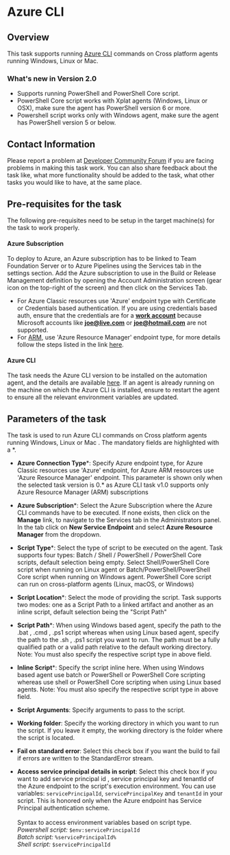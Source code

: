 # Azure CLI

## Overview
This task supports running [Azure CLI](https://docs.microsoft.com/en-us/cli/azure/overview) commands on Cross platform agents running Windows, Linux or Mac.

### What's new in Version 2.0
- Supports running PowerShell and PowerShell Core script.
- PowerShell Core script works with Xplat agents  (Windows, Linux or OSX), make sure the agent has PowerShell version 6 or more.
- Powershell script works only with Windows agent, make sure the agent has PowerShell version 5 or below.

## Contact Information
Please report a problem at [Developer Community Forum](https://developercommunity.visualstudio.com/spaces/21/index.html) if you are facing problems in making this task work.  You can also share feedback about the task like, what more functionality should be added to the task, what other tasks you would like to have, at the same place.

## Pre-requisites for the task
The following pre-requisites need to be setup in the target machine(s) for the task to work properly.

#### **Azure Subscription**
To deploy to Azure, an Azure subscription has to be linked to Team Foundation Server or to Azure Pipelines using the Services tab in the settings section. Add the Azure subscription to use in the Build or Release Management definition by opening the Account Administration screen (gear icon on the top-right of the screen) and then click on the Services Tab.
- For Azure Classic resources use 'Azure' endpoint type with Certificate or Credentials based authentication. If you are using credentials based auth, ensure that the credentials are for a [**work account**](https://azure.microsoft.com/en-in/pricing/member-offers/msdn-benefits-details/work-accounts-faq/) because Microsoft accounts like [**joe@live.com**](https://github.com/Microsoft/azure-pipelines-tasks/blob/master/Tasks/DeployAzureResourceGroup) or [**joe@hotmail.com**](https://github.com/Microsoft/azure-pipelines-tasks/blob/master/Tasks/DeployAzureResourceGroup) are not supported.
- For [ARM](https://azure.microsoft.com/en-in/documentation/articles/resource-group-overview/), use 'Azure Resource Manager' endpoint type, for more details follow the steps listed in the link [here](https://go.microsoft.com/fwlink/?LinkID=623000&clcid=0x409).

#### **Azure CLI**
The task needs the Azure CLI version to be installed on the automation agent, and the details are available [here](https://azure.microsoft.com/en-us/documentation/articles/xplat-cli-install/).
If an agent is already running on the machine on which the Azure CLI is installed, ensure to restart the agent to ensure all the relevant environment variables are updated.

## Parameters of the task
The task is used to run Azure CLI commands on Cross platform agents running Windows, Linux or Mac . The mandatory fields are highlighted with a *.

* **Azure Connection Type**\*: Specify Azure endpoint type, for Azure Classic resources use 'Azure' endpoint, for Azure ARM resources use 'Azure Resource Manager' endpoint. This parameter is shown only when the selected task version is 0.* as Azure CLI task v1.0 supports only Azure Resource Manager (ARM) subscriptions

* **Azure Subscription**\*: Select the Azure Subscription where the Azure CLI commands have to be executed. If none exists, then click on the **Manage** link, to navigate to the Services tab in the Administrators panel. In the tab click on **New Service Endpoint** and select **Azure Resource Manager** from the dropdown.

* **Script Type**\*: Select the type of script to be executed on the agent. Task supports four types: Batch / Shell / PowerShell / PowerShell Core scripts, default selection being empty. Select Shell/PowerShell Core script when running on Linux agent or Batch/PowerShell/PowerShell Core script when running on Windows agent. PowerShell Core script can run on cross-platform agents (Linux, macOS, or Windows) 

* **Script Location**\*: Select the mode of providing the script. Task supports two modes: one as a Script Path to a linked artifact and another as an inline script, default selection being the "Script Path"

* **Script Path**\*: When using Windows based agent, specify the path to the .bat , .cmd , .ps1 script whereas when using Linux based agent, specify the path to the .sh , .ps1 script you want to run. The path must be a fully qualified path or a valid path relative to the default working directory. Note: You must also specify the respective script type in above field.

* **Inline Script**\*: Specify the script inline here. When using Windows based agent use batch or PowerShell or PowerShell Core scripting whereas use shell or PowerShell Core scripting when using Linux based agents. Note: You must also specify the respective script type in above field.

* **Script Arguments**: Specify arguments to pass to the script.

* **Working folder**: Specify the working directory in which you want to run the script. If you leave it empty, the working directory is the folder where the script is located.

* **Fail on standard error**: Select this check box if you want the build to fail if errors are written to the StandardError stream.

* **Access service principal details in script**: Select this check box if you want to add service principal id , service principal key and tenantId of the Azure endpoint to the script's execution environment. You can use variables: `servicePrincipalId`, `servicePrincipalKey` and `tenantId` in your script. This is honored only when the Azure endpoint has Service Principal authentication scheme. \
\
Syntax to access environment variables based on script type.\
*Powershell script:* `$env:servicePrincipalId`\
*Batch script:* `%servicePrincipalId%` \
*Shell script:* `$servicePrincipalId`